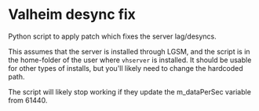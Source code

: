 # Valheim desync fix

Python script to apply patch which fixes the server lag/desyncs. 

This assumes that the server is installed through LGSM, and the script is in the home-folder of the user where `vhserver` is installed. It should be usable for other types of installs, but you'll likely need to change the hardcoded path.

The script will likely stop working if they update the m_dataPerSec variable from 61440.
